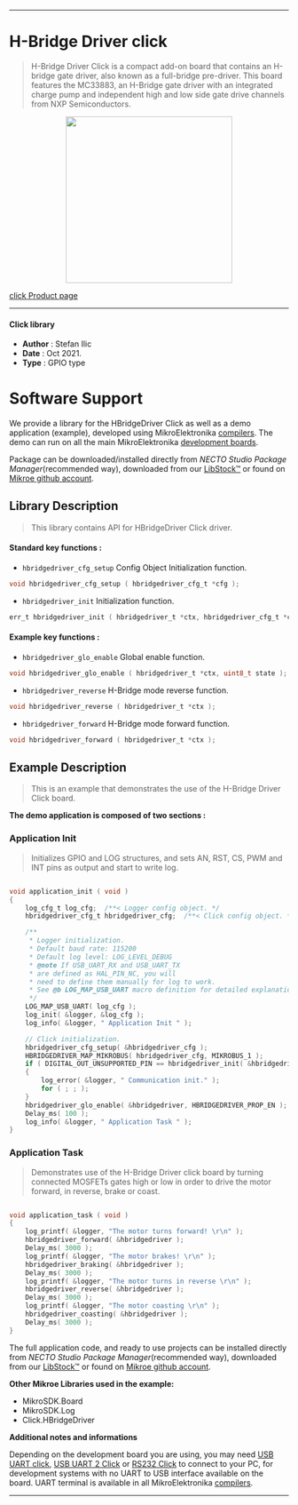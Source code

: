 
---
# H-Bridge Driver click

> H-Bridge Driver Click is a compact add-on board that contains an H-bridge gate driver, also known as a full-bridge pre-driver. This board features the MC33883, an H-Bridge gate driver with an integrated charge pump and independent high and low side gate drive channels from NXP Semiconductors.

<p align="center">
  <img src="https://download.mikroe.com/images/click_for_ide/h_bridge_driver_click.png" height=300px>
</p>

[click Product page](https://www.mikroe.com/h-bridge-driver-click)

---


#### Click library

- **Author**        : Stefan Ilic
- **Date**          : Oct 2021.
- **Type**          : GPIO type


# Software Support

We provide a library for the HBridgeDriver Click
as well as a demo application (example), developed using MikroElektronika
[compilers](https://www.mikroe.com/necto-studio).
The demo can run on all the main MikroElektronika [development boards](https://www.mikroe.com/development-boards).

Package can be downloaded/installed directly from *NECTO Studio Package Manager*(recommended way), downloaded from our [LibStock&trade;](https://libstock.mikroe.com) or found on [Mikroe github account](https://github.com/MikroElektronika/mikrosdk_click_v2/tree/master/clicks).

## Library Description

> This library contains API for HBridgeDriver Click driver.

#### Standard key functions :

- `hbridgedriver_cfg_setup` Config Object Initialization function.
```c
void hbridgedriver_cfg_setup ( hbridgedriver_cfg_t *cfg );
```

- `hbridgedriver_init` Initialization function.
```c
err_t hbridgedriver_init ( hbridgedriver_t *ctx, hbridgedriver_cfg_t *cfg );
```

#### Example key functions :

- `hbridgedriver_glo_enable` Global enable function.
```c
void hbridgedriver_glo_enable ( hbridgedriver_t *ctx, uint8_t state );
```

- `hbridgedriver_reverse` H-Bridge mode reverse function.
```c
void hbridgedriver_reverse ( hbridgedriver_t *ctx );
```

- `hbridgedriver_forward` H-Bridge mode forward function.
```c
void hbridgedriver_forward ( hbridgedriver_t *ctx );
```

## Example Description

> This is an example that demonstrates the use of the H-Bridge Driver Click board.

**The demo application is composed of two sections :**

### Application Init

> Initializes GPIO and LOG structures, and sets AN, RST, CS, PWM and INT pins as output and start to write log.

```c

void application_init ( void ) 
{
    log_cfg_t log_cfg;  /**< Logger config object. */
    hbridgedriver_cfg_t hbridgedriver_cfg;  /**< Click config object. */

    /** 
     * Logger initialization.
     * Default baud rate: 115200
     * Default log level: LOG_LEVEL_DEBUG
     * @note If USB_UART_RX and USB_UART_TX 
     * are defined as HAL_PIN_NC, you will 
     * need to define them manually for log to work. 
     * See @b LOG_MAP_USB_UART macro definition for detailed explanation.
     */
    LOG_MAP_USB_UART( log_cfg );
    log_init( &logger, &log_cfg );
    log_info( &logger, " Application Init " );

    // Click initialization.
    hbridgedriver_cfg_setup( &hbridgedriver_cfg );
    HBRIDGEDRIVER_MAP_MIKROBUS( hbridgedriver_cfg, MIKROBUS_1 );
    if ( DIGITAL_OUT_UNSUPPORTED_PIN == hbridgedriver_init( &hbridgedriver, &hbridgedriver_cfg ) ) 
    {
        log_error( &logger, " Communication init." );
        for ( ; ; );
    }
    hbridgedriver_glo_enable( &hbridgedriver, HBRIDGEDRIVER_PROP_EN );
    Delay_ms( 100 );
    log_info( &logger, " Application Task " );
}

```

### Application Task

> Demonstrates use of the H-Bridge Driver click board by turning connected MOSFETs 
> gates high or low in order to drive the motor forward, in reverse, brake or coast.

```c

void application_task ( void ) 
{
    log_printf( &logger, "The motor turns forward! \r\n" );
    hbridgedriver_forward( &hbridgedriver );
    Delay_ms( 3000 );
    log_printf( &logger, "The motor brakes! \r\n" );
    hbridgedriver_braking( &hbridgedriver );
    Delay_ms( 3000 );
    log_printf( &logger, "The motor turns in reverse \r\n" );
    hbridgedriver_reverse( &hbridgedriver );
    Delay_ms( 3000 );
    log_printf( &logger, "The motor coasting \r\n" );
    hbridgedriver_coasting( &hbridgedriver );
    Delay_ms( 3000 );
}

```


The full application code, and ready to use projects can be installed directly from *NECTO Studio Package Manager*(recommended way), downloaded from our [LibStock&trade;](https://libstock.mikroe.com) or found on [Mikroe github account](https://github.com/MikroElektronika/mikrosdk_click_v2/tree/master/clicks).

**Other Mikroe Libraries used in the example:**

- MikroSDK.Board
- MikroSDK.Log
- Click.HBridgeDriver

**Additional notes and informations**

Depending on the development board you are using, you may need
[USB UART click](https://www.mikroe.com/usb-uart-click),
[USB UART 2 Click](https://www.mikroe.com/usb-uart-2-click) or
[RS232 Click](https://www.mikroe.com/rs232-click) to connect to your PC, for
development systems with no UART to USB interface available on the board. UART
terminal is available in all MikroElektronika
[compilers](https://shop.mikroe.com/compilers).

---
